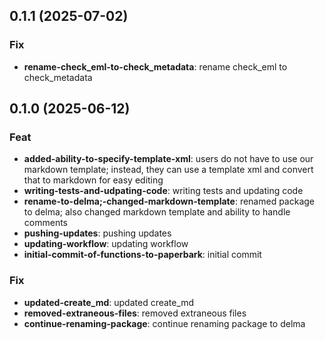 ## 0.1.1 (2025-07-02)

### Fix

- **rename-check_eml-to-check_metadata**: rename check_eml to check_metadata

## 0.1.0 (2025-06-12)

### Feat

- **added-ability-to-specify-template-xml**: users do not have to use our markdown template; instead, they can use a template xml and convert that to markdown for easy editing
- **writing-tests-and-udpating-code**: writing tests and updating code
- **rename-to-delma;-changed-markdown-template**: renamed package to delma; also changed markdown template and ability to handle comments
- **pushing-updates**: pushing updates
- **updating-workflow**: updating workflow
- **initial-commit-of-functions-to-paperbark**: initial commit

### Fix

- **updated-create_md**: updated create_md
- **removed-extraneous-files**: removed extraneous files
- **continue-renaming-package**: continue renaming package to delma
